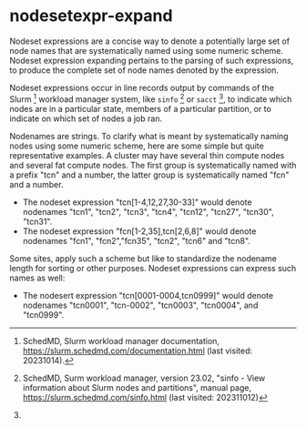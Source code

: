 # nodesetexpr-expand
Nodeset expressions are a concise way to denote a potentially large set
of node names that are systematically named using some numeric scheme.
Nodeset expression expanding pertains to the parsing of such expressions,
to produce the complete set of node names denoted by the expression.

Nodeset expressions occur in line records output by commands of the
Slurm [^SLURM] workload manager system, like ```sinfo``` [^SINFO] or
```sacct``` [^SACCT], to indicate which nodes are in a particular state,
members of a particular partition, or to indicate on which set of nodes a 
job ran.

Nodenames are strings. To clarify what is meant by systematically naming
nodes using some numeric scheme, here are some simple but quite representative
examples. A cluster may have several thin compute nodes and several fat compute
nodes. The first group is systematically named with a prefix "tcn" and a number,
the latter group is systematically named "fcn" and a number.
- The nodeset expression "tcn[1-4,12,27,30-33]" would denote nodenames "tcn1",
  "tcn2", "tcn3", "tcn4", "tcn12", "tcn27", "tcn30", "tcn31".
- The nodeset expression "fcn[1-2,35],tcn[2,6,8]" would denote nodenames "fcn1",
  "fcn2","fcn35", "tcn2", "tcn6" and "tcn8".
  
Some sites, apply such a scheme but like to standardize the nodename length for
sorting or other purposes. Nodeset expressions can express such names as well:
- The nodesert expression "tcn[0001-0004,tcn0999]" would denote nodenames
  "tcn0001", "tcn-0002", "tcn0003", "tcn0004", and "tcn0999".
  
  


[^SLURM]: SchedMD, Slurm workload manager documentation,
https://slurm.schedmd.com/documentation.html (last visited: 20231014).

[^SINFO]: SchedMD, Surm workload manager, version 23.02,
"sinfo - View information about Slurm nodes and partitions", manual page,
https://slurm.schedmd.com/sinfo.html (last visited: 202311012)

[^SACCT]:
